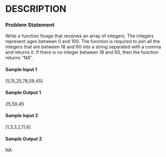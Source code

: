 
# DESCRIPTION
### Problem Statement

Write a function fixage that receives an array of integers. The integers represent ages between 0 and 100. The function is required to join all the integers that are between 18 and 60 into a string separated with a comma and returns it. If there is no integer between 18 and 60, then the function returns "NA".

#### Sample Input 1
[5,15,25,78,59,45]
#### Sample Output 1
25,59,45
#### Sample Input 2
[1,3,3,2,11,6]
#### Sample Output 2
 NA

